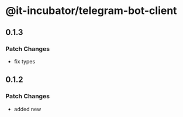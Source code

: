 # @it-incubator/telegram-bot-client

## 0.1.3
### Patch Changes

- fix types

## 0.1.2
### Patch Changes

- added new

